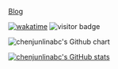  [Blog](https://cjlio.com) 


[![wakatime](https://wakatime.com/badge/user/55b590e1-cfc8-48d0-ae56-732d2a99a962.svg)](https://wakatime.com/@55b590e1-cfc8-48d0-ae56-732d2a99a962) ![visitor badge](https://visitor-badge.laobi.icu/badge?page_id=chenjunlinabc)


<img alt="chenjunlinabc's Github chart" src="https://ghchart.rshah.org/chenjunlinabc" />

[![chenjunlinabc's GitHub stats](https://github-readme-stats.vercel.app/api?username=chenjunlinabc)](https://github.com/anuraghazra/github-readme-stats)
